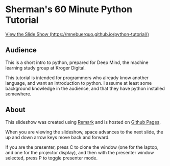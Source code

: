 # Sherman's 60 Minute Python Tutorial

[View the Slide Show (https://mnebuerquo.github.io/python-tutorial/)](https://mnebuerquo.github.io/python-tutorial/)

## Audience

This is a short intro to python, prepared for Deep Mind, the machine learning 
study group at Kroger Digital.

This tutorial is intended for programmers who already know another language,
and want an introduction to python. I assume at least some background knowledge 
in the audience, and that they have python installed somewhere.

## About

This slideshow was created using [Remark](http://remarkjs.com/) and
is hosted on [Github Pages](https://pages.github.com/).

When you are viewing the slideshow, space advances to the next slide, the up
and down arrow keys move back and forward.

If you are the presenter, press C to clone the window (one for the laptop, and
one for the projector display), and then with the presenter window selected,
press P to toggle presenter mode.
